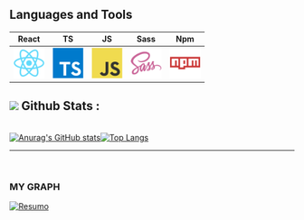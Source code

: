
## Languages and Tools 
<div>


| React | TS | JS | Sass | Npm|
|----------|----------|----------|-----|-----|
|  <img src="https://github.com/devicons/devicon/blob/master/icons/react/react-original.svg" title="react"  alt="react" width="55" height="55"/> |  <img src="https://github.com/devicons/devicon/blob/master/icons/typescript/typescript-original.svg" title="typescript"  alt="typescript" width="55" height="55"/> |  <img src="https://github.com/devicons/devicon/blob/master/icons/javascript/javascript-original.svg" title="JavaScript" alt="JavaScript" width="55" height="55"/> |  <img src="https://github.com/devicons/devicon/blob/master/icons/sass/sass-original.svg" title="sass" alt="sass" width="55" height="55"/>|  <img src="https://github.com/devicons/devicon/blob/master/icons/npm/npm-original-wordmark.svg" title="Solidity" alt="Solidity" width="55" height="55"/>| 





## <img src="https://media.giphy.com/media/iY8CRBdQXODJSCERIr/giphy.gif" width="35"><b> Github Stats :</b>
<br> 
<div style="display: flex;">
<a href="https://github.com/anuraghazra/github-readme-stats">
<img src="https://github-readme-stats-git-masterrstaa-rickstaa.vercel.app/api?username=kydyrmyshov107&show_icons=true&include_all_commits=true&count_private=true&theme=tokyonight" alt="Anurag's GitHub stats">
</a>
    
<a href="https://github.com/anuraghazra/github-readme-stats">
<img src="https://github-readme-stats-git-masterrstaa-rickstaa.vercel.app/api/top-langs/?username=kydyrmyshov107&&theme=tokyonight&layout=compact&langs_count=10" alt="Top Langs"">
    </a>
</div>
<hr/>
<br>
 <div align='start'>
  
  ### MY GRAPH
  
  [![Resumo](https://github-profile-summary-cards.vercel.app/api/cards/profile-details?username=kydyrmyshov107&theme=transparent)]() 
</div>
<br>
